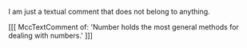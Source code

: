 I am just a textual comment that does not belong to anything.

[[[
	MccTextComment of: 'Number holds the most general methods for dealing with numbers.'
]]]